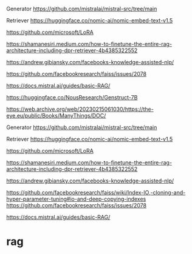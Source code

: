 Generator
https://github.com/mistralai/mistral-src/tree/main

Retriever 
https://huggingface.co/nomic-ai/nomic-embed-text-v1.5

https://github.com/microsoft/LoRA

https://shamanesiri.medium.com/how-to-finetune-the-entire-rag-architecture-including-dpr-retriever-4b4385322552

https://andrew.gibiansky.com/facebooks-knowledge-assisted-nlp/

https://github.com/facebookresearch/faiss/issues/2078

https://docs.mistral.ai/guides/basic-RAG/

https://huggingface.co/NousResearch/Genstruct-7B

https://web.archive.org/web/20230215061030/https://the-eye.eu/public/Books/ManyThings/DOC/

Generator
https://github.com/mistralai/mistral-src/tree/main

Retriever 
https://huggingface.co/nomic-ai/nomic-embed-text-v1.5

https://github.com/microsoft/LoRA

https://shamanesiri.medium.com/how-to-finetune-the-entire-rag-architecture-including-dpr-retriever-4b4385322552

https://andrew.gibiansky.com/facebooks-knowledge-assisted-nlp/

https://github.com/facebookresearch/faiss/wiki/Index-IO,-cloning-and-hyper-parameter-tuning#io-and-deep-copying-indexes
https://github.com/facebookresearch/faiss/issues/2078

https://docs.mistral.ai/guides/basic-RAG/
# rag

